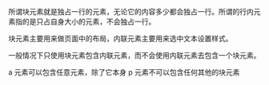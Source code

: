 所谓块元素就是独占一行的元素，无论它的内容多少都会独占一行。所谓的行内元素指的是只占自身大小的元素，不会独占一行。

块元素主要用来做页面中的布局，内联元素主要用来选中文本设置样式。

一般情况下只使用块元素包含内联元素，而不会使用内联元素去包含一个块元素。

a 元素可以包含任意元素，除了它本身
p 元素不可以包含任何其他的块元素
